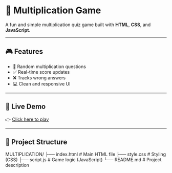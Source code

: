 # 🧠 Multiplication Game

A fun and simple multiplication quiz game built with **HTML**, **CSS**, and **JavaScript**.

---

## 🎮 Features
- 🔢 Random multiplication questions
- ✅ Real-time score updates
- ❌ Tracks wrong answers
- 💻 Clean and responsive UI

---

## 🚀 Live Demo
👉 [Click here to play](https://soumen-javadev.github.io/multiply-game/)

---

## 📂 Project Structure
MULTIPLICATION/
├── index.html # Main HTML file
├── style.css # Styling (CSS)
├── script.js # Game logic (JavaScript)
└── README.md # Project description
